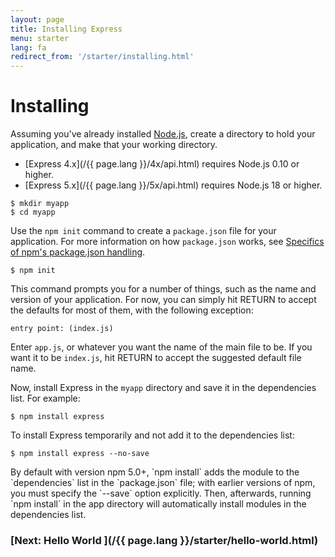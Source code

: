 ```yaml
---
layout: page
title: Installing Express
menu: starter
lang: fa
redirect_from: '/starter/installing.html'
---
```


# Installing

Assuming you've already installed [Node.js](https://nodejs.org/), create a directory to hold your application, and make that your working directory.

- [Express 4.x](/{{ page.lang }}/4x/api.html) requires Node.js 0.10 or higher.
- [Express 5.x](/{{ page.lang }}/5x/api.html) requires Node.js 18 or higher.

```console
$ mkdir myapp
$ cd myapp
```

Use the `npm init` command to create a `package.json` file for your application.
For more information on how `package.json` works, see [Specifics of npm's package.json handling](https://docs.npmjs.com/files/package.json).

```console
$ npm init
```

This command prompts you for a number of things, such as the name and version of your application.
For now, you can simply hit RETURN to accept the defaults for most of them, with the following exception:

```
entry point: (index.js)
```

Enter `app.js`, or whatever you want the name of the main file to be. If you want it to be `index.js`, hit RETURN to accept the suggested default file name.

Now, install Express in the `myapp` directory and save it in the dependencies list. For example:

```console
$ npm install express
```

To install Express temporarily and not add it to the dependencies list:

```console
$ npm install express --no-save
```

<div class="doc-box doc-info" markdown="1">
By default with version npm 5.0+, `npm install` adds the module to the `dependencies` list in the `package.json` file; with earlier versions of npm, you must specify the `--save` option explicitly. Then, afterwards, running `npm install` in the app directory will automatically install modules in the dependencies list.
</div>

### [Next: Hello World ](/{{ page.lang }}/starter/hello-world.html)

